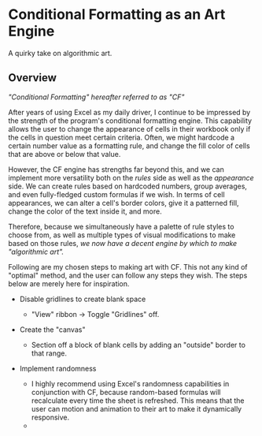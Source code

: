 # **Conditional Formatting as an Art Engine**

A quirky take on algorithmic art.

## Overview

_"Conditional Formatting" hereafter referred to as "CF"_

After years of using Excel as my daily driver, I continue to be impressed by the strength of the program's conditional formatting engine. This capability allows the user to change the appearance of cells in their workbook only if the cells in question meet certain criteria. Often, we might hardcode a certain number value as a formatting rule, and change the fill color of cells that are above or below that value.

However, the CF engine has strengths far beyond this, and we can implement more versatility both on the _rules_ side as well as the _appearance_ side. We can create rules based on hardcoded numbers, group averages, and even fully-fledged custom formulas if we wish. In terms of cell appearances, we can alter a cell's border colors, give it a patterned fill, change the color of the text inside it, and more. 

Therefore, because we simultaneously have a palette of rule styles to choose from, as well as multiple types of visual modifications to make based on those rules, _we now have a decent engine by which to make "algorithmic art"._

Following are my chosen steps to making art with CF. This not any kind of "optimal" method, and the user can follow any steps they wish. The steps below are merely here for inspiration.

- Disable gridlines to create blank space
    - "View" ribbon -> Toggle "Gridlines" off.

- Create the "canvas"
    - Section off a block of blank cells by adding an "outside" border to that range.

- Implement randomness
    - I highly recommend using Excel's randomness capabilities in conjunction with CF, because random-based formulas will recalculate every time the sheet is refreshed. This means that the user can motion and animation to their art to make it dynamically responsive.
    - 



